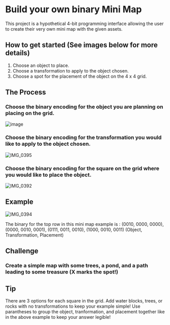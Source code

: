 # Build your own binary Mini Map
This project is a hypothetical 4-bit programming interface allowing the user to create their very own mini map with the given assets. 

## How to get started (See images below for more details)
1. Choose an object to place.
1. Choose a transformation to apply to the object chosen.
1. Choose a spot for the placement of the object on the 4 x 4 grid.

## The Process
### Choose the binary encoding for the object you are planning on placing on the grid. 
![image](https://github.com/user-attachments/assets/b50cafb5-ee4e-4e41-a7a1-effc6bcbfc25)

### Choose the binary encoding for the transformation you would like to apply to the object chosen.
![IMG_0395](https://github.com/user-attachments/assets/211824a0-caba-432e-8f70-5501fbc9cb33)

### Choose the binary encoding for the square on the grid where you would like to place the object.
![IMG_0392](https://github.com/user-attachments/assets/16ebe555-0ca0-4600-8f5d-bc6626ef41bd)

## Example
![IMG_0394](https://github.com/user-attachments/assets/cf2f5467-ebcd-4254-a147-f7a8182cb1d6)

The binary for the top row in this mini map example is : (0010, 0000, 0000), (0000, 0010, 0001), (0111, 0011, 0010), (1000, 0010, 0011)
(Object, Transformation, Placement)

## Challenge
### Create a simple map with some trees, a pond, and a path leading to some treasure (X marks the spot!)

## Tip
There are 3 options for each square in the grid. Add water blocks, trees, or rocks with no transformations to keep your example simple! Use parantheses to group the object, tranformation, and placement together like in the above example to keep your answer legible! 


